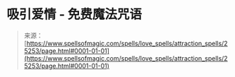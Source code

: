 <!--yml

category: 未分类

date: 2024-06-12 19:12:00

-->

# 吸引爱情 - 免费魔法咒语

> 来源：[https://www.spellsofmagic.com/spells/love_spells/attraction_spells/25253/page.html#0001-01-01](https://www.spellsofmagic.com/spells/love_spells/attraction_spells/25253/page.html#0001-01-01)
